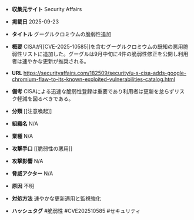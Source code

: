 - **収集元サイト**
Security Affairs

- **掲載日**
2025-09-23

- **タイトル**
グーグルクロミウムの脆弱性追加

- **概要**
CISAが[[CVE-2025-10585]]を含むグーグルクロミウムの既知の悪用脆弱性リストに追加した。グーグルは9月中旬に4件の脆弱性修正を公開し利用者は速やかな更新が推奨される。

- **URL**
https://securityaffairs.com/182509/security/u-s-cisa-adds-google-chromium-flaw-to-its-known-exploited-vulnerabilities-catalog.html

- **備考**
CISAによる迅速な脆弱性登録は重要であり利用者は更新を怠らずリスク軽減を図るべきである。

- **分類**
[[注意喚起]]

- **組織名**
N/A

- **業種**
N/A

- **攻撃手口**
[[脆弱性の悪用]]

- **攻撃影響**
N/A

- **脅威アクター**
N/A

- **原因**
不明

- **対処方法**
速やかな更新適用と監視強化

- **ハッシュタグ**
#脆弱性 #CVE202510585 #セキュリティ

